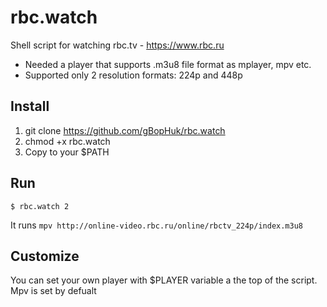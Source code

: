 # rbc.watch
Shell script for watching rbc.tv - https://www.rbc.ru

* Needed a player that supports .m3u8 file format as mplayer, mpv etc.
* Supported only 2 resolution formats: 224p and 448p

## Install
1. git clone https://github.com/gBopHuk/rbc.watch
2. chmod +x rbc.watch
3. Copy to your $PATH

## Run
`$ rbc.watch 2`

It runs `mpv http://online-video.rbc.ru/online/rbctv_224p/index.m3u8`

## Customize

You can set your own player with $PLAYER variable a the top of the script. Mpv is set by defualt
